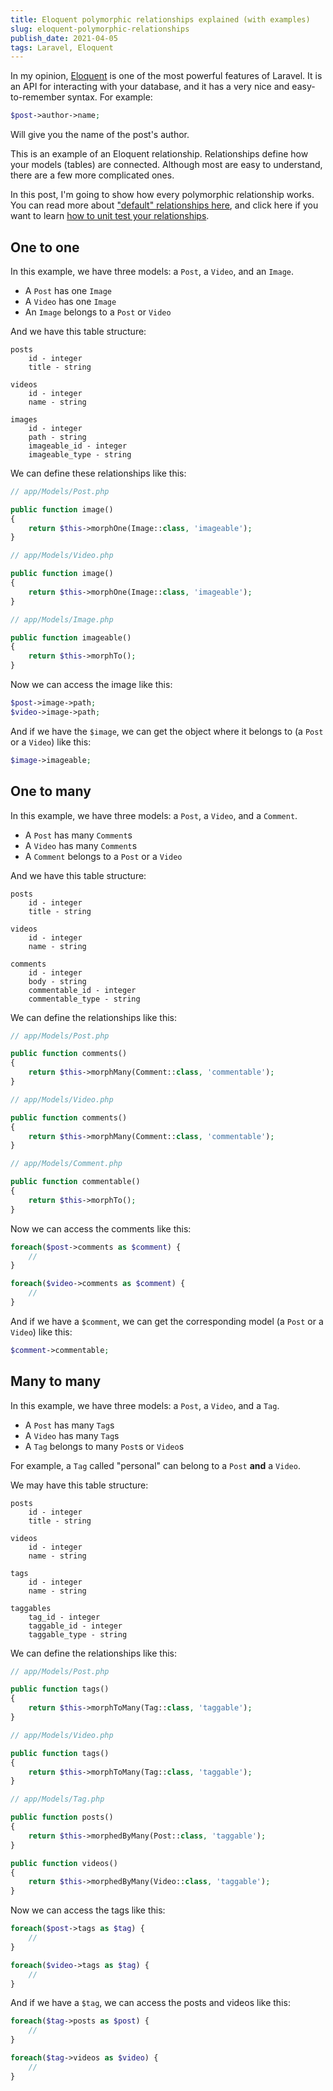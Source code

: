 ```yaml
---
title: Eloquent polymorphic relationships explained (with examples)
slug: eloquent-polymorphic-relationships
publish_date: 2021-04-05
tags: Laravel, Eloquent
---
```


In my opinion, [Eloquent](https://laravel.com/docs/8.x/eloquent) is one of the most powerful features of Laravel. It is an API for interacting with your database, and it has a very nice and easy-to-remember syntax. For example:

```php
$post->author->name;
```

Will give you the name of the post's author.

This is an example of an Eloquent relationship. Relationships define how your models (tables) are connected. Although most are easy to understand, there are a few more complicated ones. 

In this post, I'm going to show how every polymorphic relationship works. You can read more about ["default" relationships here](https://www.jeroenvanrensen.nl/blog/eloquent-relationships), and click here if you want to learn [how to unit test your relationships](https://www.jeroenvanrensen.nl/blog/unit-testing-eloquent-relationships).

## One to one

In this example, we have three models: a `Post`, a `Video`, and an `Image`.

- A `Post` has one `Image`
- A `Video` has one `Image`
- An `Image` belongs to a `Post` or `Video`

And we have this table structure:

```
posts
    id - integer
    title - string

videos
    id - integer
    name - string

images
    id - integer
    path - string
    imageable_id - integer
    imageable_type - string
```

We can define these relationships like this:

```php
// app/Models/Post.php

public function image()
{
    return $this->morphOne(Image::class, 'imageable');
}
```

```php
// app/Models/Video.php

public function image()
{
    return $this->morphOne(Image::class, 'imageable');
}
```

```php
// app/Models/Image.php

public function imageable()
{
    return $this->morphTo();
}
```

Now we can access the image like this:

```php
$post->image->path;
$video->image->path;
```

And if we have the `$image`, we can get the object where it belongs to (a `Post` or a `Video`) like this:

```php
$image->imageable;
```

## One to many

In this example, we have three models: a `Post`, a `Video`, and a `Comment`.

- A `Post` has many `Comment`s
- A `Video` has many `Comment`s
- A `Comment` belongs to a `Post` or a `Video`

And we have this table structure:

```
posts
    id - integer
    title - string

videos
    id - integer
    name - string

comments
    id - integer
    body - string
    commentable_id - integer
    commentable_type - string
```

We can define the relationships like this:

```php
// app/Models/Post.php

public function comments()
{
    return $this->morphMany(Comment::class, 'commentable');
}
```

```php
// app/Models/Video.php

public function comments()
{
    return $this->morphMany(Comment::class, 'commentable');
}
```

```php
// app/Models/Comment.php

public function commentable()
{
    return $this->morphTo();
}
```

Now we can access the comments like this:

```php
foreach($post->comments as $comment) {
    //
}

foreach($video->comments as $comment) {
    //
}
```

And if we have a `$comment`, we can get the corresponding model (a `Post` or a `Video`) like this:

```php
$comment->commentable;
```

## Many to many

In this example, we have three models: a `Post`, a `Video`, and a `Tag`.

- A `Post` has many `Tag`s
- A `Video` has many `Tag`s
- A `Tag` belongs to many `Post`s or `Video`s

For example, a `Tag` called "personal" can belong to a `Post` **and** a `Video`.

We may have this table structure:

```
posts
    id - integer
    title - string

videos
    id - integer
    name - string

tags
    id - integer
    name - string

taggables
    tag_id - integer
    taggable_id - integer
    taggable_type - string
```

We can define the relationships like this:

```php
// app/Models/Post.php

public function tags()
{
    return $this->morphToMany(Tag::class, 'taggable');
}
```

```php
// app/Models/Video.php

public function tags()
{
    return $this->morphToMany(Tag::class, 'taggable');
}
```

```php
// app/Models/Tag.php

public function posts()
{
    return $this->morphedByMany(Post::class, 'taggable');
}

public function videos()
{
    return $this->morphedByMany(Video::class, 'taggable');
}
```

Now we can access the tags like this:

```php
foreach($post->tags as $tag) {
    //
}

foreach($video->tags as $tag) {
    //
}
```

And if we have a `$tag`, we can access the posts and videos like this:

```php
foreach($tag->posts as $post) {
    //
}

foreach($tag->videos as $video) {
    //
}
```
